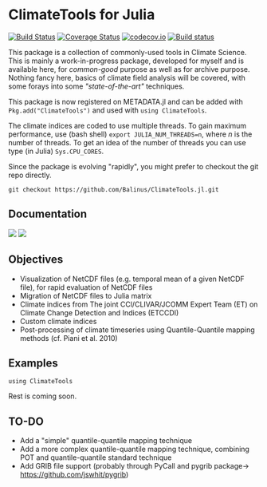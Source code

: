 # ClimateTools for Julia

[![Build Status](https://travis-ci.org/Balinus/ClimateTools.jl.svg?branch=master)](https://travis-ci.org/Balinus/ClimateTools.jl)
[![Coverage Status](https://coveralls.io/repos/github/Balinus/ClimateTools.jl/badge.svg?branch=master)](https://coveralls.io/github/Balinus/ClimateTools.jl?branch=master)
[![codecov.io](http://codecov.io/github/Balinus/ClimateTools.jl/coverage.svg?branch=master)](http://codecov.io/github/Balinus/ClimateTools.jl?branch=master)
[![Build status](https://ci.appveyor.com/api/projects/status/90lpp8k6430766vx?svg=true)](https://ci.appveyor.com/project/Balinus/climatetools-jl)

This package is a collection of commonly-used tools in Climate Science. This is mainly a work-in-progress package, developed for myself and is available here, for _common-good_ purpose as well as for archive purpose. Nothing fancy here, basics of climate field analysis will be covered, with some forays into some _"state-of-the-art"_ techniques.

This package is now registered on METADATA.jl and can be added with `Pkg.add("ClimateTools")` and used with `using ClimateTools`.

The climate indices are coded to use multiple threads. To gain maximum performance, use (bash shell) `export JULIA_NUM_THREADS=n`, where _n_ is the number of threads. To get an idea of the number of threads you can use type (in Julia) `Sys.CPU_CORES`.

Since the package is evolving "rapidly", you might prefer to checkout the git repo directly.

`git checkout https://github.com/Balinus/ClimateTools.jl.git`

## Documentation

[![](https://img.shields.io/badge/docs-stable-blue.svg)](https://balinus.github.io/ClimateTools.jl/stable)
[![](https://img.shields.io/badge/docs-latest-blue.svg)](https://balinus.github.io/ClimateTools.jl/latest)

## Objectives

* Visualization of NetCDF files (e.g. temporal mean of a given NetCDF file), for rapid evaluation of NetCDF files
* Migration of NetCDF files to Julia matrix
* Climate indices from The joint CCl/CLIVAR/JCOMM Expert Team (ET) on Climate Change Detection and Indices (ETCCDI)
* Custom climate indices
* Post-processing of climate timeseries using Quantile-Quantile mapping methods (cf. Piani et al. 2010)

## Examples

`using ClimateTools`

Rest is coming soon.

## TO-DO

* Add a "simple" quantile-quantile mapping technique
* Add a more complex quantile-quantile mapping technique, combining POT and quantile-quantile standard technique
* Add GRIB file support (probably through PyCall and pygrib package-> https://github.com/jswhit/pygrib)
